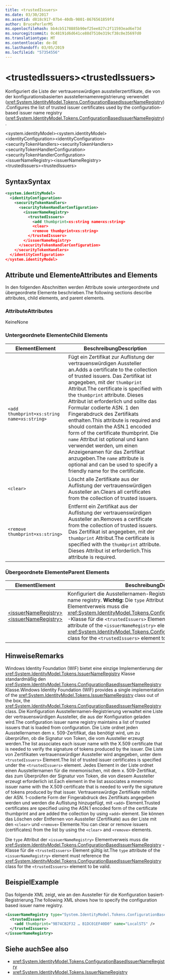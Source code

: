 ```yaml
---
title: <trustedIssuers>
ms.date: 03/30/2017
ms.assetid: d818c917-07b4-40db-9801-8676561859fd
author: BrucePerlerMS
ms.openlocfilehash: bb4cb5178885b90ef25ee827c2f11593ead6e73d
ms.sourcegitcommit: 0c48191d6d641ce88d7510e319cf38c0e35697d0
ms.translationtype: MT
ms.contentlocale: de-DE
ms.lasthandoff: 03/05/2019
ms.locfileid: "57354556"
---
```

# <a name="trustedissuers"></a><span data-ttu-id="f086c-101">\<trustedIssuers></span><span class="sxs-lookup"><span data-stu-id="f086c-101">\<trustedIssuers></span></span>
<span data-ttu-id="f086c-102">Konfiguriert die Liste der vertrauenswürdigen ausstellerzertifikate, die von der konfigurationsbasierten ausstellernamenregistrierung verwendet (<xref:System.IdentityModel.Tokens.ConfigurationBasedIssuerNameRegistry>).</span><span class="sxs-lookup"><span data-stu-id="f086c-102">Configures the list of trusted issuer certificates used by the configuration-based issuer name registry (<xref:System.IdentityModel.Tokens.ConfigurationBasedIssuerNameRegistry>).</span></span>  
  
 <span data-ttu-id="f086c-103">\<system.identityModel></span><span class="sxs-lookup"><span data-stu-id="f086c-103">\<system.identityModel></span></span>  
<span data-ttu-id="f086c-104">\<identityConfiguration></span><span class="sxs-lookup"><span data-stu-id="f086c-104">\<identityConfiguration></span></span>  
<span data-ttu-id="f086c-105">\<securityTokenHandlers></span><span class="sxs-lookup"><span data-stu-id="f086c-105">\<securityTokenHandlers></span></span>  
<span data-ttu-id="f086c-106">\<securityTokenHandlerConfiguration></span><span class="sxs-lookup"><span data-stu-id="f086c-106">\<securityTokenHandlerConfiguration></span></span>  
<span data-ttu-id="f086c-107">\<issuerNameRegistry></span><span class="sxs-lookup"><span data-stu-id="f086c-107">\<issuerNameRegistry></span></span>  
<span data-ttu-id="f086c-108">\<trustedIssuers></span><span class="sxs-lookup"><span data-stu-id="f086c-108">\<trustedIssuers></span></span>  
  
## <a name="syntax"></a><span data-ttu-id="f086c-109">Syntax</span><span class="sxs-lookup"><span data-stu-id="f086c-109">Syntax</span></span>  
  
```xml  
<system.identityModel>  
  <identityConfiguration>  
    <securityTokenHandlers>  
      <securityTokenHandlerConfiguration>  
        <issuerNameRegistry>  
          <trustedIssuers>  
            <add thumbprint=xs:string name=xs:string>  
            <clear>  
            <remove thumbprint=xs:string>  
          </trustedIssuers>  
        </issuerNameRegistry>  
      </securityTokenHandlerConfiguration>  
    </securityTokenHandlers>  
  </identityConfiguration>  
</system.identityModel>  
```  
  
## <a name="attributes-and-elements"></a><span data-ttu-id="f086c-110">Attribute und Elemente</span><span class="sxs-lookup"><span data-stu-id="f086c-110">Attributes and Elements</span></span>  
 <span data-ttu-id="f086c-111">In den folgenden Abschnitten werden Attribute sowie untergeordnete und übergeordnete Elemente beschrieben.</span><span class="sxs-lookup"><span data-stu-id="f086c-111">The following sections describe attributes, child elements, and parent elements.</span></span>  
  
### <a name="attributes"></a><span data-ttu-id="f086c-112">Attribute</span><span class="sxs-lookup"><span data-stu-id="f086c-112">Attributes</span></span>  
 <span data-ttu-id="f086c-113">Keine</span><span class="sxs-lookup"><span data-stu-id="f086c-113">None</span></span>  
  
### <a name="child-elements"></a><span data-ttu-id="f086c-114">Untergeordnete Elemente</span><span class="sxs-lookup"><span data-stu-id="f086c-114">Child Elements</span></span>  
  
|<span data-ttu-id="f086c-115">Element</span><span class="sxs-lookup"><span data-stu-id="f086c-115">Element</span></span>|<span data-ttu-id="f086c-116">Beschreibung</span><span class="sxs-lookup"><span data-stu-id="f086c-116">Description</span></span>|  
|-------------|-----------------|  
|`<add thumbprint=xs:string name=xs:string>`|<span data-ttu-id="f086c-117">Fügt ein Zertifikat zur Auflistung der vertrauenswürdigen Aussteller an.</span><span class="sxs-lookup"><span data-stu-id="f086c-117">Adds a certificate to the collection of trusted issuers.</span></span> <span data-ttu-id="f086c-118">Das Zertifikat ist angegeben, mit der `thumbprint` Attribut.</span><span class="sxs-lookup"><span data-stu-id="f086c-118">The certificate is specified with the `thumbprint` attribute.</span></span> <span data-ttu-id="f086c-119">Dieses Attribut ist erforderlich und sollte das Formular codierte ASN. 1 den Fingerabdruck des Zertifikats enthalten.</span><span class="sxs-lookup"><span data-stu-id="f086c-119">This attribute is required and should contain the ASN.1 encoded form of the certificate thumbprint.</span></span> <span data-ttu-id="f086c-120">Die `name` Attribut ist optional und kann verwendet werden, um einen Anzeigenamen für das Zertifikat anzugeben.</span><span class="sxs-lookup"><span data-stu-id="f086c-120">The `name` attribute is optional and can be used to specify a friendly name for the certificate.</span></span>|  
|`<clear>`|<span data-ttu-id="f086c-121">Löscht alle Zertifikate aus der Auflistung der vertrauenswürdigen Aussteller an.</span><span class="sxs-lookup"><span data-stu-id="f086c-121">Clears all certificates from the collection of trusted issuers.</span></span>|  
|`<remove thumbprint=xs:string>`|<span data-ttu-id="f086c-122">Entfernt ein Zertifikat aus der Auflistung der vertrauenswürdigen Aussteller an.</span><span class="sxs-lookup"><span data-stu-id="f086c-122">Removes a certificate from the collection of trusted issuers.</span></span> <span data-ttu-id="f086c-123">Das Zertifikat ist angegeben, mit der `thumbprint` Attribut.</span><span class="sxs-lookup"><span data-stu-id="f086c-123">The certificate is specified with the `thumbprint` attribute.</span></span> <span data-ttu-id="f086c-124">Dieses Attribut ist erforderlich.</span><span class="sxs-lookup"><span data-stu-id="f086c-124">This attribute is required.</span></span>|  
  
### <a name="parent-elements"></a><span data-ttu-id="f086c-125">Übergeordnete Elemente</span><span class="sxs-lookup"><span data-stu-id="f086c-125">Parent Elements</span></span>  
  
|<span data-ttu-id="f086c-126">Element</span><span class="sxs-lookup"><span data-stu-id="f086c-126">Element</span></span>|<span data-ttu-id="f086c-127">Beschreibung</span><span class="sxs-lookup"><span data-stu-id="f086c-127">Description</span></span>|  
|-------------|-----------------|  
|[<span data-ttu-id="f086c-128">\<issuerNameRegistry></span><span class="sxs-lookup"><span data-stu-id="f086c-128">\<issuerNameRegistry></span></span>](../../../../../docs/framework/configure-apps/file-schema/windows-identity-foundation/issuernameregistry.md)|<span data-ttu-id="f086c-129">Konfiguriert die Ausstellernamen-Registrierung.</span><span class="sxs-lookup"><span data-stu-id="f086c-129">Configures the issuer name registry.</span></span> <span data-ttu-id="f086c-130">**Wichtig:**  Die `type` Attribut der `<issuerNameRegistry>` Elementverweis muss die <xref:System.IdentityModel.Tokens.ConfigurationBasedIssuerNameRegistry> -Klasse für die `<trustedIssuers>` Element gültig ist.</span><span class="sxs-lookup"><span data-stu-id="f086c-130">**Important:**  The `type` attribute of the `<issuerNameRegistry>` element must reference the <xref:System.IdentityModel.Tokens.ConfigurationBasedIssuerNameRegistry> class for the `<trustedIssuers>` element to be valid.</span></span>|  
  
## <a name="remarks"></a><span data-ttu-id="f086c-131">Hinweise</span><span class="sxs-lookup"><span data-stu-id="f086c-131">Remarks</span></span>  
 <span data-ttu-id="f086c-132">Windows Identity Foundation (WIF) bietet eine einzige Implementierung der <xref:System.IdentityModel.Tokens.IssuerNameRegistry> Klasse standardmäßig den <xref:System.IdentityModel.Tokens.ConfigurationBasedIssuerNameRegistry> Klasse.</span><span class="sxs-lookup"><span data-stu-id="f086c-132">Windows Identity Foundation (WIF) provides a single implementation of the <xref:System.IdentityModel.Tokens.IssuerNameRegistry> class out of the box, the <xref:System.IdentityModel.Tokens.ConfigurationBasedIssuerNameRegistry> class.</span></span> <span data-ttu-id="f086c-133">Die Konfiguration Ausstellernamen-Registrierung verwaltet eine Liste der vertrauenswürdigen Aussteller, die aus der Konfiguration geladen wird.</span><span class="sxs-lookup"><span data-stu-id="f086c-133">The configuration issuer name registry maintains a list of trusted issuers that is loaded from configuration.</span></span> <span data-ttu-id="f086c-134">Die Liste ordnet jeden Ausstellernamen dem x. 509-Zertifikat, das benötigt wird, um zu überprüfen, ob die Signatur von Token, die vom Aussteller erzeugt werden.</span><span class="sxs-lookup"><span data-stu-id="f086c-134">The list associates each issuer name with the X.509 certificate that is needed to verify the signature of tokens produced by the issuer.</span></span> <span data-ttu-id="f086c-135">Die Liste von Zertifikaten vertrauenswürdiger Aussteller wird angegeben, unter dem `<trustedIssuers>` Element.</span><span class="sxs-lookup"><span data-stu-id="f086c-135">The list of trusted issuer certificates is specified under the `<trustedIssuers>` element.</span></span> <span data-ttu-id="f086c-136">Jedes Element in der Liste ordnet einen Ausstellernamen für die mnemonischen, mit dem x. 509-Zertifikat, das zum Überprüfen der Signatur von Token, die von diesem Aussteller erzeugt erforderlich ist.</span><span class="sxs-lookup"><span data-stu-id="f086c-136">Each element in the list associates a mnemonic issuer name with the X.509 certificate that is needed to verify the signature of tokens produced by that issuer.</span></span> <span data-ttu-id="f086c-137">Vertrauenswürdige Zertifikate mithilfe der ASN. 1-codierte Form der Fingerabdruck des Zertifikats angegeben werden und werden die Auflistung hinzugefügt, mit `<add>` Element.</span><span class="sxs-lookup"><span data-stu-id="f086c-137">Trusted certificates are specified using the ASN.1 encoded form of the certificate thumbprint and are added the collection by using `<add>` element.</span></span> <span data-ttu-id="f086c-138">Sie können das Löschen oder Entfernen von Aussteller (Zertifikate) aus der Liste mit den `<clear>` und `<remove>` Elemente.</span><span class="sxs-lookup"><span data-stu-id="f086c-138">You can clear or remove issuers (certificates) from the list by using the `<clear>` and `<remove>` elements.</span></span>  
  
 <span data-ttu-id="f086c-139">Die `type` Attribut der `<issuerNameRegistry>` Elementverweis muss die <xref:System.IdentityModel.Tokens.ConfigurationBasedIssuerNameRegistry> -Klasse für die `<trustedIssuers>` Element gültig ist.</span><span class="sxs-lookup"><span data-stu-id="f086c-139">The `type` attribute of the `<issuerNameRegistry>` element must reference the <xref:System.IdentityModel.Tokens.ConfigurationBasedIssuerNameRegistry> class for the `<trustedIssuers>` element to be valid.</span></span>  
  
## <a name="example"></a><span data-ttu-id="f086c-140">Beispiel</span><span class="sxs-lookup"><span data-stu-id="f086c-140">Example</span></span>  
 <span data-ttu-id="f086c-141">Das folgende XML zeigt, wie an den Aussteller für die Konfiguration basiert-Registrierung.</span><span class="sxs-lookup"><span data-stu-id="f086c-141">The following XML shows how to specify the configuration based issuer name registry.</span></span>  
  
```xml  
<issuerNameRegistry type="System.IdentityModel.Tokens.ConfigurationBasedIssuerNameRegistry, System.IdentityModel, Version=4.0.0.0, Culture=neutral, PublicKeyToken=b77a5c561934e089">  
  <trustedIssuers>  
    <add thumbprint="9B74CB2F32 … B1DC01EF40D0" name="LocalSTS" />  
  </trustedIssuers>  
</issuerNameRegistry>  
```  
  
## <a name="see-also"></a><span data-ttu-id="f086c-142">Siehe auch</span><span class="sxs-lookup"><span data-stu-id="f086c-142">See also</span></span>
- <xref:System.IdentityModel.Tokens.ConfigurationBasedIssuerNameRegistry>
- <xref:System.IdentityModel.Tokens.IssuerNameRegistry>
